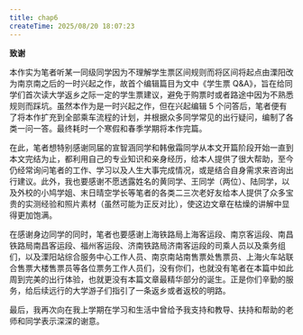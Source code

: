 ```yaml
---
title: chap6
createTime: 2025/08/20 18:07:23
---
```


**致谢**

本作实为笔者听某一同级同学因为不理解学生票区间规则而将区间将起点由溧阳改为南京南之后的一时兴起之作，故首个编辑篇目为文中《学生票 Q&A》，旨在给同学们首次读大学返乡之际一定的学生票建议，避免于购票时或者路途中因为不熟悉规则而踩坑。虽然本作为是一时兴起之作，但在兴起编辑 5 个问答后，笔者便有了将本作扩充到全部乘车流程的计划，并根据众多同学常见的出行疑问，编制了各类一问一答。最终耗时一个寒假和春季学期将本作完篇。

在此，笔者想特别感谢同届的宣智涵同学和韩傲霜同学从本文开篇阶段开始一直到本文完结为止，都利用自己的专业知识和亲身经历，给本人提供了很大帮助，至今仍经常询问笔者的工作、学习以及人生大事完成情况，或是结合自身需求来咨询出行建议。此外，我也要感谢不愿透露姓名的黄同学、王同学（两位）、陆同学，以及外校的小鸠学姐、末日晴空学长等笔者的各类二三次老好友给本人提供了众多宝贵的实测经验和照片素材（虽然可能为正反对比），使这边文章在枯燥的讲解中显得更加饱满。

在感谢身边同学的同时，笔者也要感谢上海铁路局上海客运段、南京客运段、南昌铁路局南昌客运段、福州客运段、济南铁路局济南客运段的司乘人员以及乘务组们，以及溧阳站综合服务中心工作人员、南京南站南售票处售票员、上海火车站联合售票大楼售票员等各位票务工作人员们，没有你们，也就没有笔者在本篇中如此周到完美的出行体验，也就更没有本篇文章最精华部分的诞生。正是你们辛勤的服务，给后续远行的大学游子们指引了一条返乡或者返校的明路。

最后，我再次向在我上学期在学习和生活中曾给予我支持和教导、扶持和帮助的老师和同学表示深深的谢意。